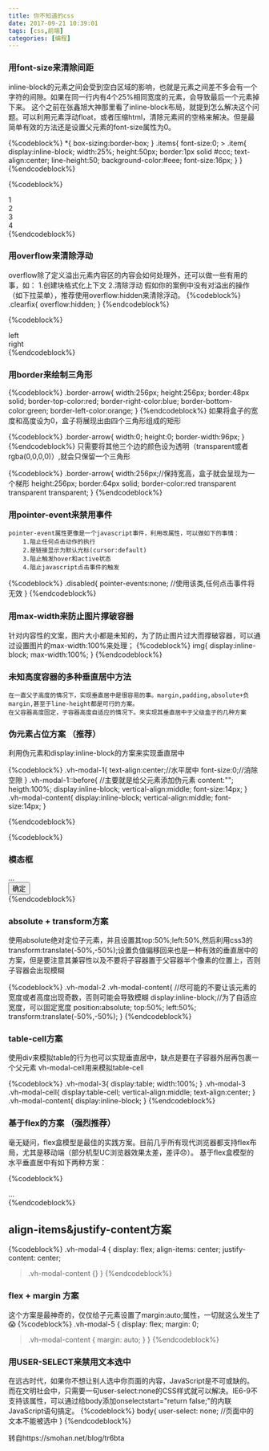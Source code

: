 ```yaml
---
title: 你不知道的css
date: 2017-09-21 10:39:01
tags: [css,前端]
categories: [编程]
---
```




### 用font-size来清除间距

inline-block的元素之间会受到空白区域的影响，也就是元素之间差不多会有一个字符的间隙。如果在同一行内有4个25%相同宽度的元素，会导致最后一个元素掉下来。 这个之前在张鑫旭大神那里看了inline-block布局，就提到怎么解决这个问题。可以利用元素浮动float，或者压缩html，清除元素间的空格来解决。但是最简单有效的方法还是设置父元素的font-size属性为0。


{%codeblock%}
*{
    box-sizing:border-box;
}
.items{
    font-size:0;
    > .item{
        display:inline-block;
        width:25%;
        height:50px;
        border:1px solid #ccc;
        text-align:center;
        line-height:50;
        background-color:#eee;
        font-size:16px;
    }
}
{%endcodeblock%}

{%codeblock%}
<div class="items">
    <div class="item">1</div>
    <div class="item">2</div>
    <div class="item">3</div>
    <div class="item">4</div>
</div>
{%endcodeblock%}


### 用overflow来清除浮动

overflow除了定义溢出元素内容区的内容会如何处理外，还可以做一些有用的事，如：
    1.创建块格式化上下文
    2.清除浮动
假如你的案例中没有对溢出的操作（如下拉菜单），推荐使用overflow:hidden来清除浮动。
{%codeblock%}
.clearfix{
    overflow:hidden;
}
{%endcodeblock%}

{%codeblock%}
<div class="clearfix">
    <div class="left">left</div>
    <div class="right">right</div>
</div>
{%endcodeblock%}


### 用border来绘制三角形

{%codeblock%}
.border-arrow{
    width:256px;
    height:256px;
    border:48px solid;
    border-top-color:red;
    border-right-color:blue;
    border-bottom-color:green;
    border-left-color:orange;
}
{%endcodeblock%}
如果将盒子的宽度和高度设为0，盒子将展现出由四个三角形组成的矩形

{%codeblock%}
.border-arrow{
    width:0;
    height:0;
    border-width:96px;
}
{%endcodeblock%}
只需要将其他三个边的颜色设为透明（transparent或者rgba(0,0,0,0)）,就会只保留一个三角形

{%codeblock%}
.border-arrow{
    width:256px;//保持宽高，盒子就会呈现为一个梯形
    height:256px;
    border:64px solid;
    border-color:red transparent transparent transparent;
}
{%endcodeblock%}


### 用pointer-event来禁用事件
    pointer-event属性更像是一个javascript事件，利用改属性，可以做如下的事情：
        1.阻止任何点击动作的执行
        2.是链接显示为默认光标(cursor:default)
        3.阻止触发hover和active状态
        4.阻止javascript点击事件的触发
{%codeblock%}
.disabled{
    pointer-events:none;  //使用该类,任何点击事件将无效
}
{%endcodeblock%}

### 用max-width来防止图片撑破容器
针对内容性的文案，图片大小都是未知的，为了防止图片过大而撑破容器，可以通过设置图片的max-width:100%来处理；
{%codeblock%}
img{
    display:inline-block;
    max-width:100%;
}
{%endcodeblock%}


### 未知高度容器的多种垂直居中方法
    在一直父子高度的情况下，实现垂直居中是很容易的事。margin,padding,absolute+负margin,甚至于line-height都是可行的方案。
    在父容器高度固定，子容器高度自适应的情况下。来实现其垂直居中于父级盒子的几种方案

### 伪元素占位方案 （推荐）
利用伪元素和display:inline-block的方案来实现垂直居中

{%codeblock%}
    .vh-modal-1{
        text-align:center;//水平居中
        font-size:0;//消除空隙
    }
    .vh-modal-1::before{  //主要就是给父元素添加伪元素
        content:"";
        heigth:100%;
        display:inline-block;
        vertical-align:middle;
        font-size:14px;
    }
    .vh-modal-content{
        display:inline-block;
        vertical-align:middle;
        font-size:14px;
    }
   
{%endcodeblock%}

{%codeblock%}
<div class="vh-modal vh-modal-1">
  <div class="vh-modal-content">
    <h3 class="vh-modal-title">模态框</h3>
    <div class="vh-modal-body">...</div>
    <div class="vh-modal-foot">
      <button class="btn btn-primary">确定</button>
    </div>
  </div>
</div>
{%endcodeblock%}

### absolute + transform方案
使用absolute绝对定位子元素，并且设置其top:50%;left:50%,然后利用css3的transform:translate(-50%,-50%);设置负值偏移回来也是一种有效的垂直居中的方案，但是要注意其兼容性以及不要将子容器置于父容器半个像素的位置上，否则子容器会出现模糊

{%codeblock%}
.vh-modal-2 .vh-modal-content{
    //尽可能的不要让该元素的宽度或者高度出现奇数，否则可能会导致模糊
    display:inline-block;//为了自适应宽度，可以固定宽度
    position:absolute;
    top:50%;
    left:50%;
    transform:translate(-50%,-50%);
}
{%endcodeblock%}


### table-cell方案
使用div来模拟table的行为也可以实现垂直居中，缺点是要在子容器外层再包裹一个父元素 vh-modal-cell用来模拟table-cell

{%codeblock%}
.vh-modal-3{
    display:table;
    width:100%;
}
.vh-modal-3 .vh-modal-cell{
    display:table-cell;
    vertical-align:middle;
    text-align:center;
}
.vh-modal-content{
    display:inline-block;
}
{%endcodeblock%}

### 基于flex的方案  （强烈推荐）
毫无疑问，flex盒模型是最佳的实践方案。目前几乎所有现代浏览器都支持flex布局，尤其是移动端（部分机型UC浏览器效果太差，差评😞）。
基于flex盒模型的水平垂直居中有如下两种方案：

{%codeblock%}
<div class="vh-modal vh-modal-4(5)">
  <div class="vh-modal-content">
    ...
  </div>
</div>
{%endcodeblock%}

## align-items&justify-content方案
{%codeblock%}
.vh-modal-4 {
  display: flex;
  align-items: center;
  justify-content: center;
  >.vh-modal-content {}
}
{%endcodeblock%}

### flex + margin 方案
这个方案是最神奇的，仅仅给子元素设置了margin:auto;属性，一切就这么发生了😱
{%codeblock%}
.vh-modal-5 {
  display: flex;
  margin: 0;
  >.vh-modal-content {
    margin: auto;
  }
}
{%endcodeblock%}

### 用USER-SELECT来禁用文本选中

在远古时代，如果你不想让别人选中你页面的内容，JavaScript是不可或缺的。而在文明社会中，只需要一句user-select:none的CSS样式就可以解决。IE6-9不支持该属性，可以通过给body添加onselectstart="return false;"的内联JavaScript语句搞定。
{%codeblock%}
body{
  user-select: none; //页面中的文本不能被选中
}
{%endcodeblock%}



转自https://smohan.net/blog/tr6bta